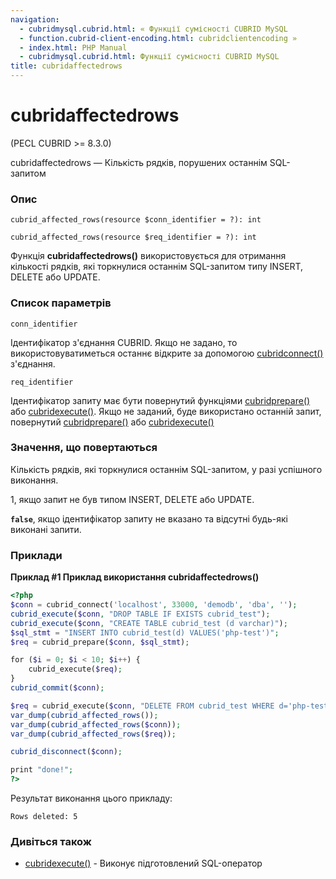 ```yaml
---
navigation:
  - cubridmysql.cubrid.html: « Функції сумісності CUBRID MySQL
  - function.cubrid-client-encoding.html: cubridclientencoding »
  - index.html: PHP Manual
  - cubridmysql.cubrid.html: Функції сумісності CUBRID MySQL
title: cubridaffectedrows
---
```

# cubridaffectedrows

(PECL CUBRID >= 8.3.0)

cubridaffectedrows — Кількість рядків, порушених останнім SQL-запитом

### Опис

```methodsynopsis
cubrid_affected_rows(resource $conn_identifier = ?): int
```

```methodsynopsis
cubrid_affected_rows(resource $req_identifier = ?): int
```

Функція **cubridaffectedrows()** використовується для отримання кількості рядків, які торкнулися останнім SQL-запитом типу INSERT, DELETE або UPDATE.

### Список параметрів

`conn_identifier`

Ідентифікатор з'єднання CUBRID. Якщо не задано, то використовуватиметься останнє відкрите за допомогою [cubridconnect()](function.cubrid-connect.html) з'єднання.

`req_identifier`

Ідентифікатор запиту має бути повернутий функціями [cubridprepare()](function.cubrid-prepare.html) або [cubridexecute()](function.cubrid-execute.html). Якщо не заданий, буде використано останній запит, повернутий [cubridprepare()](function.cubrid-prepare.html) або [cubridexecute()](function.cubrid-execute.html)

### Значення, що повертаються

Кількість рядків, які торкнулися останнім SQL-запитом, у разі успішного виконання.

1, якщо запит не був типом INSERT, DELETE або UPDATE.

**`false`**, якщо ідентифікатор запиту не вказано та відсутні будь-які виконані запити.

### Приклади

**Приклад #1 Приклад використання **cubridaffectedrows()****

```php
<?php
$conn = cubrid_connect('localhost', 33000, 'demodb', 'dba', '');
cubrid_execute($conn, "DROP TABLE IF EXISTS cubrid_test");
cubrid_execute($conn, "CREATE TABLE cubrid_test (d varchar)");
$sql_stmt = "INSERT INTO cubrid_test(d) VALUES('php-test')";
$req = cubrid_prepare($conn, $sql_stmt);

for ($i = 0; $i < 10; $i++) {
    cubrid_execute($req);
}
cubrid_commit($conn);

$req = cubrid_execute($conn, "DELETE FROM cubrid_test WHERE d='php-test'", CUBRID_ASYNC);
var_dump(cubrid_affected_rows());
var_dump(cubrid_affected_rows($conn));
var_dump(cubrid_affected_rows($req));

cubrid_disconnect($conn);

print "done!";
?>
```

Результат виконання цього прикладу:

```
Rows deleted: 5
```

### Дивіться також

-   [cubridexecute()](function.cubrid-execute.html) - Виконує підготовлений SQL-оператор

